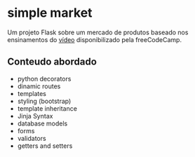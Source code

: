 # simple market

Um projeto Flask sobre um mercado de produtos baseado nos ensinamentos do [vídeo](https://youtu.be/Qr4QMBUPxWo) disponibilizado pela freeCodeCamp.

## Conteudo abordado
- python decorators
- dinamic routes
- templates
- styling (bootstrap)
- template inheritance
- Jinja Syntax
- database models
- forms
- validators
- getters and setters